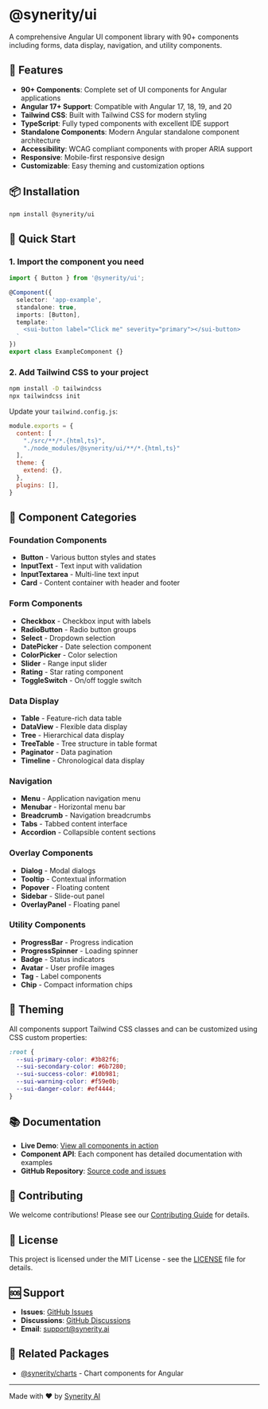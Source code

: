 # @synerity/ui

A comprehensive Angular UI component library with 90+ components including forms, data display, navigation, and utility components.

## 🚀 Features

- **90+ Components**: Complete set of UI components for Angular applications
- **Angular 17+ Support**: Compatible with Angular 17, 18, 19, and 20
- **Tailwind CSS**: Built with Tailwind CSS for modern styling
- **TypeScript**: Fully typed components with excellent IDE support
- **Standalone Components**: Modern Angular standalone component architecture
- **Accessibility**: WCAG compliant components with proper ARIA support
- **Responsive**: Mobile-first responsive design
- **Customizable**: Easy theming and customization options

## 📦 Installation

```bash
npm install @synerity/ui
```

## 🎯 Quick Start

### 1. Import the component you need

```typescript
import { Button } from '@synerity/ui';

@Component({
  selector: 'app-example',
  standalone: true,
  imports: [Button],
  template: `
    <sui-button label="Click me" severity="primary"></sui-button>
  `
})
export class ExampleComponent {}
```

### 2. Add Tailwind CSS to your project

```bash
npm install -D tailwindcss
npx tailwindcss init
```

Update your `tailwind.config.js`:

```javascript
module.exports = {
  content: [
    "./src/**/*.{html,ts}",
    "./node_modules/@synerity/ui/**/*.{html,ts}"
  ],
  theme: {
    extend: {},
  },
  plugins: [],
}
```

## 🧩 Component Categories

### Foundation Components
- **Button** - Various button styles and states
- **InputText** - Text input with validation
- **InputTextarea** - Multi-line text input
- **Card** - Content container with header and footer

### Form Components
- **Checkbox** - Checkbox input with labels
- **RadioButton** - Radio button groups
- **Select** - Dropdown selection
- **DatePicker** - Date selection component
- **ColorPicker** - Color selection
- **Slider** - Range input slider
- **Rating** - Star rating component
- **ToggleSwitch** - On/off toggle switch

### Data Display
- **Table** - Feature-rich data table
- **DataView** - Flexible data display
- **Tree** - Hierarchical data display
- **TreeTable** - Tree structure in table format
- **Paginator** - Data pagination
- **Timeline** - Chronological data display

### Navigation
- **Menu** - Application navigation menu
- **Menubar** - Horizontal menu bar
- **Breadcrumb** - Navigation breadcrumbs
- **Tabs** - Tabbed content interface
- **Accordion** - Collapsible content sections

### Overlay Components
- **Dialog** - Modal dialogs
- **Tooltip** - Contextual information
- **Popover** - Floating content
- **Sidebar** - Slide-out panel
- **OverlayPanel** - Floating panel

### Utility Components
- **ProgressBar** - Progress indication
- **ProgressSpinner** - Loading spinner
- **Badge** - Status indicators
- **Avatar** - User profile images
- **Tag** - Label components
- **Chip** - Compact information chips

## 🎨 Theming

All components support Tailwind CSS classes and can be customized using CSS custom properties:

```css
:root {
  --sui-primary-color: #3b82f6;
  --sui-secondary-color: #6b7280;
  --sui-success-color: #10b981;
  --sui-warning-color: #f59e0b;
  --sui-danger-color: #ef4444;
}
```

## 📚 Documentation

- **Live Demo**: [View all components in action](https://synerity-ai.github.io/synerity-ui/)
- **Component API**: Each component has detailed documentation with examples
- **GitHub Repository**: [Source code and issues](https://github.com/synerity-ai/synerity-ui)

## 🤝 Contributing

We welcome contributions! Please see our [Contributing Guide](https://github.com/synerity-ai/synerity-ui/blob/main/CONTRIBUTING.md) for details.

## 📄 License

This project is licensed under the MIT License - see the [LICENSE](https://github.com/synerity-ai/synerity-ui/blob/main/LICENSE) file for details.

## 🆘 Support

- **Issues**: [GitHub Issues](https://github.com/synerity-ai/synerity-ui/issues)
- **Discussions**: [GitHub Discussions](https://github.com/synerity-ai/synerity-ui/discussions)
- **Email**: support@synerity.ai

## 🔗 Related Packages

- [@synerity/charts](https://www.npmjs.com/package/@synerity/charts) - Chart components for Angular

---

Made with ❤️ by [Synerity AI](https://synerity.ai)